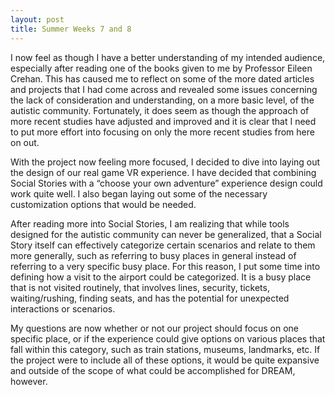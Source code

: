 ```yaml
---
layout: post
title: Summer Weeks 7 and 8
---
```


I now feel as though I have a better understanding of my intended audience, especially after reading one of the books given to me by Professor Eileen Crehan. This has caused me to reflect on some of the more dated articles and projects that I had come across and revealed some issues concerning the lack of consideration and understanding, on a more basic level, of the autistic community.  Fortunately, it does seem as though the approach of more recent studies have adjusted and improved and it is clear that I need to put more effort into focusing on only the more recent studies from here on out.

With the project now feeling more focused, I decided to dive into laying out the design of our real game VR experience.  I have decided that combining Social Stories with a “choose your own adventure” experience design could work quite well.  I also began laying out some of the necessary customization options that would be needed.

After reading more into Social Stories, I am realizing that while tools designed for the autistic community can never be generalized, that a Social Story itself can effectively categorize certain scenarios and relate to them more generally, such as referring to busy places in general instead of referring to a very specific busy place.  For this reason, I put some time into defining how a visit to the airport could be categorized.  It is a busy place that is not visited routinely, that involves lines, security, tickets, waiting/rushing, finding seats, and has the potential for unexpected interactions or scenarios.

My questions are now whether or not our project should focus on one specific place, or if the experience could give options on various places that fall within this category, such as train stations, museums, landmarks, etc.  If the project were to include all of these options, it would be quite expansive and outside of the scope of what could be accomplished for DREAM, however.
